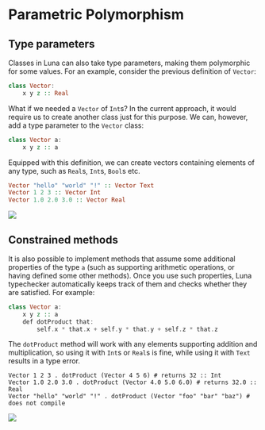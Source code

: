 # Parametric Polymorphism

## Type parameters

Classes in Luna can also take type parameters, making them polymorphic for some values. For an example, consider the previous definition of `Vector`:

```haskell
class Vector:
    x y z :: Real
```

What if we needed a `Vector` of `Int`s? In the current approach, it would require us to create another class just for this purpose. We can, however, add a type parameter to the `Vector` class:

```haskell
class Vector a:
    x y z :: a
```

Equipped with this definition, we can create vectors containing elements of any type, such as `Real`s, `Int`s, `Bool`s etc.

```haskell
Vector "hello" "world" "!" :: Vector Text
Vector 1 2 3 :: Vector Int
Vector 1.0 2.0 3.0 :: Vector Real
```

![](assets/polymorphic_vectors.png)

## Constrained methods

It is also possible to implement methods that assume some additional properties of the type `a` (such as supporting arithmetic operations, or having defined some other methods). Once you use such properties, Luna typechecker automatically keeps track of them and checks whether they are satisfied. 
For example:

```haskell
class Vector a:
    x y z :: a
    def dotProduct that:
        self.x * that.x + self.y * that.y + self.z * that.z
```

The `dotProduct` method will work with any elements supporting addition and multiplication, so using it with `Int`s or `Real`s is fine, while using it with `Text` results in a type error.

```
Vector 1 2 3 . dotProduct (Vector 4 5 6) # returns 32 :: Int
Vector 1.0 2.0 3.0 . dotProduct (Vector 4.0 5.0 6.0) # returns 32.0 :: Real
Vector "hello" "world" "!" . dotProduct (Vector "foo" "bar" "baz") # does not compile
```
![](assets/vector_dot_product.png)